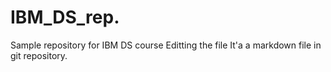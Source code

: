 # IBM_DS_rep.
Sample repository for IBM DS course
Editting the file
It'a a markdown file in git repository.

